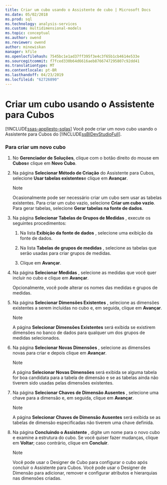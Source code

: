 ```yaml
---
title: Criar um cubo usando o Assistente de cubo | Microsoft Docs
ms.date: 05/02/2018
ms.prod: sql
ms.technology: analysis-services
ms.custom: multidimensional-models
ms.topic: conceptual
ms.author: owend
ms.reviewer: owend
author: minewiskan
manager: kfile
ms.openlocfilehash: 7545bc1e1ad37ff395f3e4c3f65b1cb4614e533e
ms.sourcegitcommit: f7fced330b64d6616aeb8766747295807c92dd41
ms.translationtype: MT
ms.contentlocale: pt-BR
ms.lasthandoff: 04/23/2019
ms.locfileid: "62726890"
---
```

# <a name="create-a-cube-using-the-cube-wizard"></a>Criar um cubo usando o Assistente para Cubos
[!INCLUDE[ssas-appliesto-sqlas](../../includes/ssas-appliesto-sqlas.md)]
  Você pode criar um novo cubo usando o Assistente para Cubos do [!INCLUDE[ssBIDevStudioFull](../../includes/ssbidevstudiofull-md.md)].  
  
### <a name="to-create-a-new-cube"></a>Para criar um novo cubo  
  
1.  No **Gerenciador de Soluções**, clique com o botão direito do mouse em **Cubos**e clique em **Novo Cubo**.  
  
2.  Na página **Selecionar Método de Criação** do Assistente para Cubos, selecione **Usar tabelas existentes**e clique em **Avançar**.  
  
    > [!NOTE]  
    >  Ocasionalmente pode ser necessário criar um cubo sem usar as tabelas existentes. Para criar um cubo vazio, selecione **Criar um cubo vazio**. Para gerar tabelas, selecione **Gerar tabelas na fonte de dados**.  
  
3.  Na página **Selecionar Tabelas de Grupos de Medidas** , execute os seguintes procedimentos:  
  
    1.  Na lista **Exibição da fonte de dados** , selecione uma exibição da fonte de dados.  
  
    2.  Na lista **Tabelas de grupos de medidas** , selecione as tabelas que serão usadas para criar grupos de medidas.  
  
    3.  Clique em **Avançar**.  
  
4.  Na página **Selecionar Medidas** , selecione as medidas que você quer incluir no cubo e clique em **Avançar**.  
  
     Opcionalmente, você pode alterar os nomes das medidas e grupos de medidas.  
  
5.  Na página **Selecionar Dimensões Existentes** , selecione as dimensões existentes a serem incluídas no cubo e, em seguida, clique em **Avançar**.  
  
    > [!NOTE]  
    >  A página **Selecionar Dimensões Existentes** será exibida se existirem dimensões no banco de dados para qualquer um dos grupos de medidas selecionados.  
  
6.  Na página **Selecionar Novas Dimensões** , selecione as dimensões novas para criar e depois clique em **Avançar**.  
  
    > [!NOTE]  
    >  A página **Selecionar Novas Dimensões** será exibida se alguma tabela for boa candidata para a tabela de dimensão e se as tabelas ainda não tiverem sido usadas pelas dimensões existentes.  
  
7.  Na página **Selecionar Chaves de Dimensão Ausentes** , selecione uma chave para a dimensão e, em seguida, clique em **Avançar**.  
  
    > [!NOTE]  
    >  A página **Selecionar Chaves de Dimensão Ausentes** será exibida se as tabelas de dimensão especificadas não tiverem uma chave definida.  
  
8.  Na página **Concluindo o Assistente** , digite um nome para o novo cubo e examine a estrutura do cubo. Se você quiser fazer mudanças, clique em **Voltar**; caso contrário, clique em **Concluir**.  
  
    > [!NOTE]  
    >  Você pode usar o Designer de Cubo para configurar o cubo após concluir o Assistente para Cubos. Você pode usar o Designer de Dimensão para adicionar, remover e configurar atributos e hierarquias nas dimensões criadas.  
  
  

